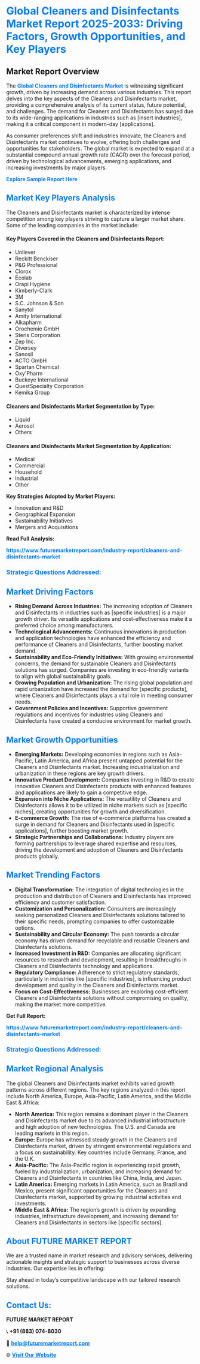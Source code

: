 <h1 style="color: #007BFF;">Global Cleaners and Disinfectants Market Report 2025-2033: Driving Factors, Growth Opportunities, and Key Players</h1>

<section id="overview">
<h2>Market Report Overview</h2>
<p>The <a href="https://www.futuremarketreport.com/industry-report/cleaners-and-disinfectants-market" style="color: #007BFF; text-decoration: none;"><strong>Global Cleaners and Disinfectants Market</strong></a> is witnessing significant growth, driven by increasing demand across various industries. This report delves into the key aspects of the Cleaners and Disinfectants market, providing a comprehensive analysis of its current status, future potential, and challenges. The demand for Cleaners and Disinfectants has surged due to its wide-ranging applications in industries such as [insert industries], making it a critical component in modern-day [applications].</p>
<p>As consumer preferences shift and industries innovate, the Cleaners and Disinfectants market continues to evolve, offering both challenges and opportunities for stakeholders. The global market is expected to expand at a substantial compound annual growth rate (CAGR) over the forecast period, driven by technological advancements, emerging applications, and increasing investments by major players.</p>
</section>

<section id="overview">
<p><a href="https://www.futuremarketreport.com/request-sample/reportId=45550" style="color: #007BFF; text-decoration: none;"><strong>Explore Sample Report Here</strong></a></p>
</section>

<section id="key-players">
<h2 style="color: #007BFF;">Market Key Players Analysis</h2>
<p>The Cleaners and Disinfectants market is characterized by intense competition among key players striving to capture a larger market share. Some of the leading companies in the market include:</p>
<h4>Key Players Covered in the Cleaners and Disinfectants Report:</h4>
<ul><li>Unilever</li><li>Reckitt Benckiser</li><li>P&amp;G Professional</li><li>Clorox</li><li>Ecolab</li><li>Orapi Hygiene</li><li>Kimberly-Clark</li><li>3M</li><li>S.C. Johnson &amp; Son</li><li>Sanytol</li><li>Amity International</li><li>Alkapharm</li><li>Orochemie GmbH</li><li>Steris Corporation</li><li>Zep Inc.</li><li>Diversey</li><li>Sanosil</li><li>ACTO GmbH</li><li>Spartan Chemical</li><li>Oxy&#039;Pharm</li><li>Buckeye International</li><li>QuestSpecialty Corporation</li><li>Kemika Group</li></ul>
<h4>Cleaners and Disinfectants Market Segmentation by Type:</h4>
<ul><li>Liquid</li><li>Aerosol</li><li>Others</li></ul>

<h4>Cleaners and Disinfectants Market Segmentation by Application:</h4>
<ul><li>Medical</li><li>Commercial</li><li>Household</li><li>Industrial</li><li>Other</li></ul>
<p><strong>Key Strategies Adopted by Market Players:</strong></p>
<ul>
<li>Innovation and R&D</li>
<li>Geographical Expansion</li>
<li>Sustainability Initiatives</li>
<li>Mergers and Acquisitions</li>
</ul>
</section>

<section>
<p><strong>Read Full Analysis: </strong></p><a href="https://www.futuremarketreport.com/industry-report/cleaners-and-disinfectants-market" style="color: #007BFF; text-decoration: none;"><strong>https://www.futuremarketreport.com/industry-report/cleaners-and-disinfectants-market</strong></a>
<h3 style="color: #007BFF;">Strategic Questions Addressed:</h3>
</section>

<section id="driving-factors">
<h2 style="color: #007BFF;">Market Driving Factors</h2>
<ul>
<li><strong>Rising Demand Across Industries:</strong> The increasing adoption of Cleaners and Disinfectants in industries such as [specific industries] is a major growth driver. Its versatile applications and cost-effectiveness make it a preferred choice among manufacturers.</li>
<li><strong>Technological Advancements:</strong> Continuous innovations in production and application technologies have enhanced the efficiency and performance of Cleaners and Disinfectants, further boosting market demand.</li>
<li><strong>Sustainability and Eco-Friendly Initiatives:</strong> With growing environmental concerns, the demand for sustainable Cleaners and Disinfectants solutions has surged. Companies are investing in eco-friendly variants to align with global sustainability goals.</li>
<li><strong>Growing Population and Urbanization:</strong> The rising global population and rapid urbanization have increased the demand for [specific products], where Cleaners and Disinfectants plays a vital role in meeting consumer needs.</li>
<li><strong>Government Policies and Incentives:</strong> Supportive government regulations and incentives for industries using Cleaners and Disinfectants have created a conducive environment for market growth.</li>
</ul>
</section>

<section id="growth-opportunities">
<h2 style="color: #007BFF;">Market Growth Opportunities</h2>
<ul>
<li><strong>Emerging Markets:</strong> Developing economies in regions such as Asia-Pacific, Latin America, and Africa present untapped potential for the Cleaners and Disinfectants market. Increasing industrialization and urbanization in these regions are key growth drivers.</li>
<li><strong>Innovative Product Development:</strong> Companies investing in R&D to create innovative Cleaners and Disinfectants products with enhanced features and applications are likely to gain a competitive edge.</li>
<li><strong>Expansion into Niche Applications:</strong> The versatility of Cleaners and Disinfectants allows it to be utilized in niche markets such as [specific niches], creating opportunities for growth and diversification.</li>
<li><strong>E-commerce Growth:</strong> The rise of e-commerce platforms has created a surge in demand for Cleaners and Disinfectants used in [specific applications], further boosting market growth.</li>
<li><strong>Strategic Partnerships and Collaborations:</strong> Industry players are forming partnerships to leverage shared expertise and resources, driving the development and adoption of Cleaners and Disinfectants products globally.</li>
</ul>
</section>

<section id="trending-factors">
<h2 style="color: #007BFF;">Market Trending Factors</h2>
<ul>
<li><strong>Digital Transformation:</strong> The integration of digital technologies in the production and distribution of Cleaners and Disinfectants has improved efficiency and customer satisfaction.</li>
<li><strong>Customization and Personalization:</strong> Consumers are increasingly seeking personalized Cleaners and Disinfectants solutions tailored to their specific needs, prompting companies to offer customizable options.</li>
<li><strong>Sustainability and Circular Economy:</strong> The push towards a circular economy has driven demand for recyclable and reusable Cleaners and Disinfectants solutions.</li>
<li><strong>Increased Investment in R&D:</strong> Companies are allocating significant resources to research and development, resulting in breakthroughs in Cleaners and Disinfectants technology and applications.</li>
<li><strong>Regulatory Compliance:</strong> Adherence to strict regulatory standards, particularly in industries like [specific industries], is influencing product development and quality in the Cleaners and Disinfectants market.</li>
<li><strong>Focus on Cost-Effectiveness:</strong> Businesses are exploring cost-efficient Cleaners and Disinfectants solutions without compromising on quality, making the market more competitive.</li>
</ul>
</section>

<section>
<p><strong>Get Full Report: </strong></p><a href="https://www.futuremarketreport.com/industry-report/cleaners-and-disinfectants-market" style="color: #007BFF; text-decoration: none;"><strong>https://www.futuremarketreport.com/industry-report/cleaners-and-disinfectants-market</strong></a>
<h3 style="color: #007BFF;">Strategic Questions Addressed:</h3>
</section>


<section id="regional-analysis">
<h2 style="color: #007BFF;">Market Regional Analysis</h2>
<p>The global Cleaners and Disinfectants market exhibits varied growth patterns across different regions. The key regions analyzed in this report include North America, Europe, Asia-Pacific, Latin America, and the Middle East & Africa:</p>
<ul>
<li><strong>North America:</strong> This region remains a dominant player in the Cleaners and Disinfectants market due to its advanced industrial infrastructure and high adoption of new technologies. The U.S. and Canada are leading markets in this region.</li>
<li><strong>Europe:</strong> Europe has witnessed steady growth in the Cleaners and Disinfectants market, driven by stringent environmental regulations and a focus on sustainability. Key countries include Germany, France, and the U.K.</li>
<li><strong>Asia-Pacific:</strong> The Asia-Pacific region is experiencing rapid growth, fueled by industrialization, urbanization, and increasing demand for Cleaners and Disinfectants in countries like China, India, and Japan.</li>
<li><strong>Latin America:</strong> Emerging markets in Latin America, such as Brazil and Mexico, present significant opportunities for the Cleaners and Disinfectants market, supported by growing industrial activities and investments.</li>
<li><strong>Middle East & Africa:</strong> The region’s growth is driven by expanding industries, infrastructure development, and increasing demand for Cleaners and Disinfectants in sectors like [specific sectors].</li>
</ul>
</section>

<footer>
<h2 style="color: #007BFF;">About FUTURE MARKET REPORT</h2>
<p>We are a trusted name in market research and advisory services, delivering actionable insights and strategic support to businesses across diverse industries. Our expertise lies in offering:</p>

<p>Stay ahead in today’s competitive landscape with our tailored research solutions.</p>

<h2 style="color: #007BFF;">Contact Us:</h2>
<p><strong>FUTURE MARKET REPORT</strong></p>
<p>📞 <strong>+91 (883) 074-8030</strong></p>
<p>📧 <strong><a href="mailto:help@futuremarketreport.com" style="color: #007BFF;">help@futuremarketreport.com</a></strong></p>
<p>🌐 <strong><a href="https://www.futuremarketreport.com/" style="color: #007BFF;">Visit Our Website</a></strong></p>
</footer>